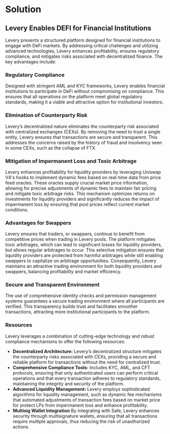 # Solution

## Levery Enables DEFI for Financial Institutions

Levery presents a structured platform designed for financial institutions to engage with DeFi markets. By addressing critical challenges and utilizing advanced technologies, Levery enhances profitability, ensures regulatory compliance, and mitigates risks associated with decentralized finance. The key advantages include:

### Regulatory Compliance

Designed with stringent AML and KYC frameworks, Levery enables financial institutions to participate in DeFi without compromising on compliance. This ensures that all operations on the platform meet global regulatory standards, making it a viable and attractive option for institutional investors.

### Elimination of Counterparty Risk

Levery’s decentralized nature eliminates the counterparty risk associated with centralized exchanges (CEXs). By removing the need to trust a single entity, Levery ensures that transactions are secure and transparent. This addresses the concerns raised by the history of fraud and insolvency seen in some CEXs, such as the collapse of FTX.

### Mitigation of Impermanent Loss and Toxic Arbitrage

Levery enhances profitability for liquidity providers by leveraging Uniswap V4's hooks to implement dynamic fees based on real-time data from price feed oracles. These oracles supply crucial market price information, allowing for precise adjustments of dynamic fees to maintain fair pricing and mitigate toxic arbitrage risks. This mechanism optimizes returns on investments for liquidity providers and significantly reduces the impact of impermanent loss by ensuring that pool prices reflect current market conditions.

### Advantages for Swappers

Levery ensures that traders, or swappers, continue to benefit from competitive prices when trading in Levery pools. The platform mitigates toxic arbitrages, which can lead to significant losses for liquidity providers, but allows regular arbitrages to occur. This selective mitigation ensures that liquidity providers are protected from harmful arbitrages while still enabling swappers to capitalize on arbitrage opportunities. Consequently, Levery maintains an attractive trading environment for both liquidity providers and swappers, balancing profitability and market efficiency.

### Secure and Transparent Environment

The use of comprehensive identity checks and permission management systems guarantees a secure trading environment where all participants are verified. This transparency builds trust and facilitates smoother transactions, attracting more institutional participants to the platform.

### Resources

Levery leverages a combination of cutting-edge technology and robust compliance mechanisms to offer the following resources:

* **Decentralized Architecture:** Levery’s decentralized structure mitigates the counterparty risks associated with CEXs, providing a secure and reliable platform for transactions without the need for centralized trust.
* **Comprehensive Compliance Tools:** Includes KYC, AML, and CFT protocols, ensuring that only authenticated users can perform critical operations and that every transaction adheres to regulatory standards, maintaining the integrity and security of the platform.&#x20;
* **Advanced Liquidity Management:** Levery employs sophisticated algorithms for liquidity management, such as dynamic fee mechanisms that automated adjustments of transaction fees based on market price for protect LPs from impermanent loss and enhance profitability.
* **Multisig Wallet Integration** By integrating with Safe, Levery enhances security through multisignature wallets, ensuring that all transactions require multiple approvals, thus reducing the risk of unauthorized actions.
